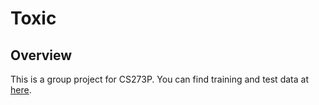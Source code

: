 # Toxic

## Overview

This is a group project for CS273P. You can find training and test data at [here](https://www.kaggle.com/c/jigsaw-toxic-comment-classification-challenge/data).
